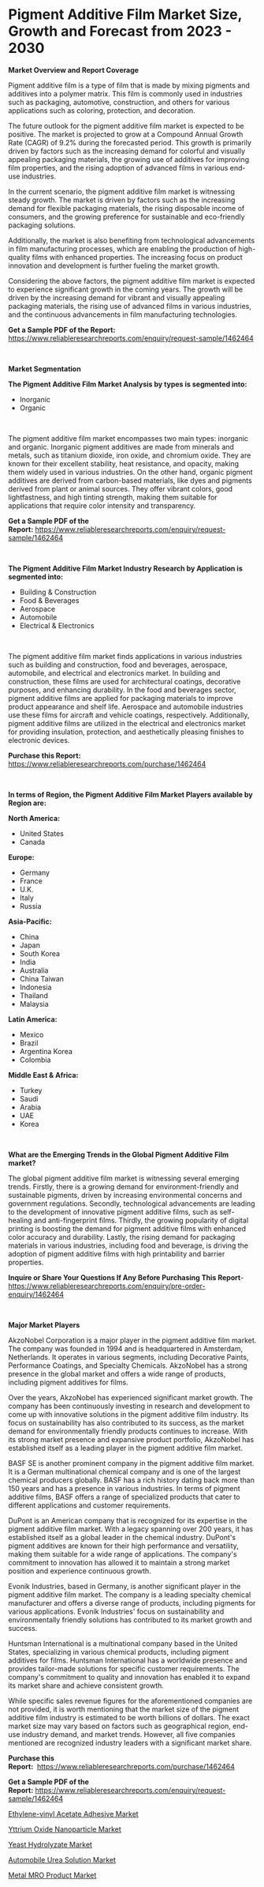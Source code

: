 <p><h1>Pigment Additive Film Market Size, Growth and Forecast from 2023 - 2030</h1></p><p><strong>Market Overview and Report Coverage</strong></p>
<p><p>Pigment additive film is a type of film that is made by mixing pigments and additives into a polymer matrix. This film is commonly used in industries such as packaging, automotive, construction, and others for various applications such as coloring, protection, and decoration.</p><p>The future outlook for the pigment additive film market is expected to be positive. The market is projected to grow at a Compound Annual Growth Rate (CAGR) of 9.2% during the forecasted period. This growth is primarily driven by factors such as the increasing demand for colorful and visually appealing packaging materials, the growing use of additives for improving film properties, and the rising adoption of advanced films in various end-use industries.</p><p>In the current scenario, the pigment additive film market is witnessing steady growth. The market is driven by factors such as the increasing demand for flexible packaging materials, the rising disposable income of consumers, and the growing preference for sustainable and eco-friendly packaging solutions.</p><p>Additionally, the market is also benefiting from technological advancements in film manufacturing processes, which are enabling the production of high-quality films with enhanced properties. The increasing focus on product innovation and development is further fueling the market growth.</p><p>Considering the above factors, the pigment additive film market is expected to experience significant growth in the coming years. The growth will be driven by the increasing demand for vibrant and visually appealing packaging materials, the rising use of advanced films in various industries, and the continuous advancements in film manufacturing technologies.</p></p>
<p><strong>Get a Sample PDF of the Report:</strong> <a href="https://www.reliableresearchreports.com/enquiry/request-sample/1462464">https://www.reliableresearchreports.com/enquiry/request-sample/1462464</a></p>
<p>&nbsp;</p>
<p><strong>Market Segmentation</strong></p>
<p><strong>The Pigment Additive Film Market Analysis by types is segmented into:</strong></p>
<p><ul><li>Inorganic</li><li>Organic</li></ul></p>
<p>&nbsp;</p>
<p><p>The pigment additive film market encompasses two main types: inorganic and organic. Inorganic pigment additives are made from minerals and metals, such as titanium dioxide, iron oxide, and chromium oxide. They are known for their excellent stability, heat resistance, and opacity, making them widely used in various industries. On the other hand, organic pigment additives are derived from carbon-based materials, like dyes and pigments derived from plant or animal sources. They offer vibrant colors, good lightfastness, and high tinting strength, making them suitable for applications that require color intensity and transparency.</p></p>
<p><strong>Get a Sample PDF of the Report:</strong>&nbsp;<a href="https://www.reliableresearchreports.com/enquiry/request-sample/1462464">https://www.reliableresearchreports.com/enquiry/request-sample/1462464</a></p>
<p>&nbsp;</p>
<p><strong>The Pigment Additive Film Market Industry Research by Application is segmented into:</strong></p>
<p><ul><li>Building & Construction</li><li>Food & Beverages</li><li>Aerospace</li><li>Automobile</li><li>Electrical & Electronics</li></ul></p>
<p>&nbsp;</p>
<p><p>The pigment additive film market finds applications in various industries such as building and construction, food and beverages, aerospace, automobile, and electrical and electronics market. In building and construction, these films are used for architectural coatings, decorative purposes, and enhancing durability. In the food and beverages sector, pigment additive films are applied for packaging materials to improve product appearance and shelf life. Aerospace and automobile industries use these films for aircraft and vehicle coatings, respectively. Additionally, pigment additive films are utilized in the electrical and electronics market for providing insulation, protection, and aesthetically pleasing finishes to electronic devices.</p></p>
<p><strong>Purchase this Report:</strong>&nbsp; <a href="https://www.reliableresearchreports.com/purchase/1462464">https://www.reliableresearchreports.com/purchase/1462464</a></p>
<p>&nbsp;</p>
<p><strong>In terms of Region, the Pigment Additive Film Market Players available by Region are:</strong></p>
<p>
    <p> <strong> North America: </strong>
        <ul>
            <li>United States</li>
            <li>Canada</li>
        </ul>
        </p> 
    <p> <strong> Europe: </strong>
        <ul>
            <li>Germany</li>
            <li>France</li>
            <li>U.K.</li>
            <li>Italy</li>
            <li>Russia</li>
        </ul>
        </p> 
    <p> <strong> Asia-Pacific: </strong>
        <ul>
            <li>China</li>
            <li>Japan</li>
            <li>South Korea</li>
            <li>India</li>
            <li>Australia</li>
            <li>China Taiwan</li>
            <li>Indonesia</li>
            <li>Thailand</li>
            <li>Malaysia</li>
        </ul>
        </p> 
    <p> <strong> Latin America: </strong>
        <ul>
            <li>Mexico</li>
            <li>Brazil</li>
            <li>Argentina Korea</li>
            <li>Colombia</li>
        </ul>
        </p> 
    <p> <strong> Middle East & Africa: </strong>
        <ul>
            <li>Turkey</li>
            <li>Saudi</li>
            <li>Arabia</li>
            <li>UAE</li>
            <li>Korea</li>
        </ul>
    </p>
    </p>
<p>&nbsp;</p>
<p><strong>What are the Emerging Trends in the Global Pigment Additive Film market?</strong></p>
<p><p>The global pigment additive film market is witnessing several emerging trends. Firstly, there is a growing demand for environment-friendly and sustainable pigments, driven by increasing environmental concerns and government regulations. Secondly, technological advancements are leading to the development of innovative pigment additive films, such as self-healing and anti-fingerprint films. Thirdly, the growing popularity of digital printing is boosting the demand for pigment additive films with enhanced color accuracy and durability. Lastly, the rising demand for packaging materials in various industries, including food and beverage, is driving the adoption of pigment additive films with high printability and barrier properties.</p></p>
<p><strong>Inquire or Share Your Questions If Any Before Purchasing This Report</strong>- <a href="https://www.reliableresearchreports.com/enquiry/pre-order-enquiry/1462464">https://www.reliableresearchreports.com/enquiry/pre-order-enquiry/1462464</a></p>
<p>&nbsp;</p>
<p><strong>Major Market Players</strong></p>
<p><p>AkzoNobel Corporation is a major player in the pigment additive film market. The company was founded in 1994 and is headquartered in Amsterdam, Netherlands. It operates in various segments, including Decorative Paints, Performance Coatings, and Specialty Chemicals. AkzoNobel has a strong presence in the global market and offers a wide range of products, including pigment additives for films.</p><p>Over the years, AkzoNobel has experienced significant market growth. The company has been continuously investing in research and development to come up with innovative solutions in the pigment additive film industry. Its focus on sustainability has also contributed to its success, as the market demand for environmentally friendly products continues to increase. With its strong market presence and expansive product portfolio, AkzoNobel has established itself as a leading player in the pigment additive film market.</p><p>BASF SE is another prominent company in the pigment additive film market. It is a German multinational chemical company and is one of the largest chemical producers globally. BASF has a rich history dating back more than 150 years and has a presence in various industries. In terms of pigment additive films, BASF offers a range of specialized products that cater to different applications and customer requirements.</p><p>DuPont is an American company that is recognized for its expertise in the pigment additive film market. With a legacy spanning over 200 years, it has established itself as a global leader in the chemical industry. DuPont's pigment additives are known for their high performance and versatility, making them suitable for a wide range of applications. The company's commitment to innovation has allowed it to maintain a strong market position and experience continuous growth.</p><p>Evonik Industries, based in Germany, is another significant player in the pigment additive film market. The company is a leading specialty chemical manufacturer and offers a diverse range of products, including pigments for various applications. Evonik Industries' focus on sustainability and environmentally friendly solutions has contributed to its market growth and success.</p><p>Huntsman International is a multinational company based in the United States, specializing in various chemical products, including pigment additives for films. Huntsman International has a worldwide presence and provides tailor-made solutions for specific customer requirements. The company's commitment to quality and innovation has enabled it to expand its market share and achieve consistent growth.</p><p>While specific sales revenue figures for the aforementioned companies are not provided, it is worth mentioning that the market size of the pigment additive film industry is estimated to be worth billions of dollars. The exact market size may vary based on factors such as geographical region, end-use industry demand, and market trends. However, all five companies mentioned are recognized industry leaders with a significant market share.</p></p>
<p><strong>Purchase this Report:</strong>&nbsp;&nbsp;<a href="https://www.reliableresearchreports.com/purchase/1462464">https://www.reliableresearchreports.com/purchase/1462464</a></p>
<p></p>
<p><strong>Get a Sample PDF of the Report:</strong>&nbsp;<a href="https://www.reliableresearchreports.com/enquiry/request-sample/1462464">https://www.reliableresearchreports.com/enquiry/request-sample/1462464</a></p>
<p><p><a href="https://github.com/JameTravis/Market-Research-Report-List-2/blob/main/ethylene-vinyl-acetate-adhesive-market.md">Ethylene-vinyl Acetate Adhesive Market</a></p><p><a href="https://github.com/RichRobinson5/Market-Research-Report-List-2/blob/main/yttrium-oxide-nanoparticle-market.md">Yttrium Oxide Nanoparticle Market</a></p><p><a href="https://www.linkedin.com/pulse/yeast-hydrolyzate-market-size-growth-forecast-from-2023-bu2ve/">Yeast Hydrolyzate Market</a></p><p><a href="https://www.linkedin.com/pulse/automobile-urea-solution-market-research-report-provides-fteic/">Automobile Urea Solution Market</a></p><p><a href="https://www.linkedin.com/pulse/metal-mro-product-market-size-share-global-analysis-report-iipbc/">Metal MRO Product Market</a></p></p>
